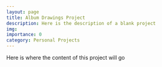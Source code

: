 ```yaml
---
layout: page
title: Album Drawings Project
description: Here is the description of a blank project
img:
importance: 0
category: Personal Projects
---
```

Here is where the content of this project will go
